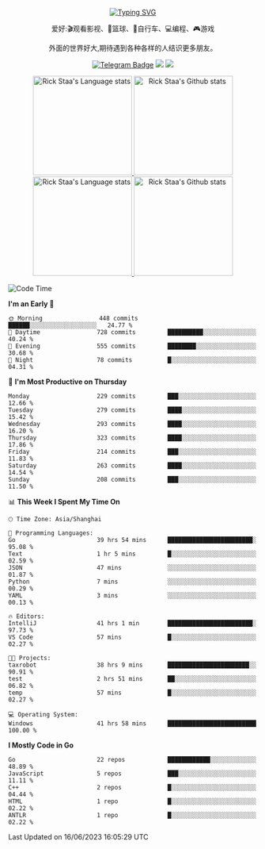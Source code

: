 <div align="center"> 

[![Typing SVG](https://readme-typing-svg.herokuapp.com?size=25&duration=2500&color=eeeeee&vCenter=true&width=200&height=40&lines=Hi+there+%F0%9F%91%8B%F0%9F%8F%BB;I'm+DanBai)](https://git.io/typing-svg)

爱好:🎬观看影视、🏀篮球、🚴自行车、💻编程、🎮游戏

外面的世界好大,期待遇到各种各样的人结识更多朋友。

[![Telegram Badge](https://img.shields.io/badge/-Telegram-blue?style=flat&logo=Telegram&logoColor=white)](https://t.me/danbai9420) 
[![](https://img.shields.io/badge/-Blog-brightgreen?style=flat&logo=Blogger&logoColor=white)](https://p00q.cn)
[![](https://img.shields.io/badge/-Email-red?style=flat&logo=Mail.Ru&logoColor=white)](mailto:danbai@88.com)
</div>

<!-- Light Mode -->
<div align="center"> 
<a href="https://github.com/anuraghazra/github-readme-stats#gh-light-mode-only">
<img height=200 src="https://github-readme-stats.vercel.app/api/top-langs/?username=danbai225&layout=compact&langs_count=10&hide_border=1&role=OWNER,COLLABORATOR#gh-light-mode-only" alt="Rick Staa's Language stats" />
</a>
<a href="https://github.com/anuraghazra/github-readme-stats#gh-light-mode-only">
<img height=200 src="https://github-readme-stats.vercel.app/api?username=danbai225&show_icons=true&count_private=true&line_height=28&hide_border=1&include_all_commits=true&card_width=450&role=OWNER,COLLABORATOR&exclude_repo=github-readme-stats#gh-light-mode-only" alt="Rick Staa's Github stats" />
</a>
</div>

<!-- Dark Mode -->
<div align="center"> 
<a href="https://github.com/anuraghazra/github-readme-stats#gh-dark-mode-only">
<img height=200 src="https://github-readme-stats.vercel.app/api/top-langs/?username=danbai225&layout=compact&langs_count=10&hide_border=1&role=OWNER,COLLABORATOR&theme=github_dark#gh-dark-mode-only" alt="Rick Staa's Language stats" />
</a>
<a href="https://github.com/anuraghazra/github-readme-stats#gh-dark-mode-only">
<img height=200 src="https://github-readme-stats.vercel.app/api?username=danbai225&show_icons=true&count_private=true&line_height=28&hide_border=1&include_all_commits=true&card_width=450&role=OWNER,COLLABORATOR&exclude_repo=github-readme-stats&theme=github_dark#gh-dark-mode-only" alt="Rick Staa's Github stats" />
</a>
</div>

<!--START_SECTION:waka-->
![Code Time](http://img.shields.io/badge/Code%20Time-454%20hrs%2019%20mins-blue)

**I'm an Early 🐤** 

```text
🌞 Morning                448 commits         ██████░░░░░░░░░░░░░░░░░░░   24.77 % 
🌆 Daytime                728 commits         ██████████░░░░░░░░░░░░░░░   40.24 % 
🌃 Evening                555 commits         ████████░░░░░░░░░░░░░░░░░   30.68 % 
🌙 Night                  78 commits          █░░░░░░░░░░░░░░░░░░░░░░░░   04.31 % 
```
📅 **I'm Most Productive on Thursday** 

```text
Monday                   229 commits         ███░░░░░░░░░░░░░░░░░░░░░░   12.66 % 
Tuesday                  279 commits         ████░░░░░░░░░░░░░░░░░░░░░   15.42 % 
Wednesday                293 commits         ████░░░░░░░░░░░░░░░░░░░░░   16.20 % 
Thursday                 323 commits         ████░░░░░░░░░░░░░░░░░░░░░   17.86 % 
Friday                   214 commits         ███░░░░░░░░░░░░░░░░░░░░░░   11.83 % 
Saturday                 263 commits         ████░░░░░░░░░░░░░░░░░░░░░   14.54 % 
Sunday                   208 commits         ███░░░░░░░░░░░░░░░░░░░░░░   11.50 % 
```


📊 **This Week I Spent My Time On** 

```text
🕑︎ Time Zone: Asia/Shanghai

💬 Programming Languages: 
Go                       39 hrs 54 mins      ████████████████████████░   95.08 % 
Text                     1 hr 5 mins         █░░░░░░░░░░░░░░░░░░░░░░░░   02.59 % 
JSON                     47 mins             ░░░░░░░░░░░░░░░░░░░░░░░░░   01.87 % 
Python                   7 mins              ░░░░░░░░░░░░░░░░░░░░░░░░░   00.29 % 
YAML                     3 mins              ░░░░░░░░░░░░░░░░░░░░░░░░░   00.13 % 

🔥 Editors: 
IntelliJ                 41 hrs 1 min        ████████████████████████░   97.73 % 
VS Code                  57 mins             █░░░░░░░░░░░░░░░░░░░░░░░░   02.27 % 

🐱‍💻 Projects: 
taxrobot                 38 hrs 9 mins       ███████████████████████░░   90.91 % 
test                     2 hrs 51 mins       ██░░░░░░░░░░░░░░░░░░░░░░░   06.82 % 
temp                     57 mins             █░░░░░░░░░░░░░░░░░░░░░░░░   02.27 % 

💻 Operating System: 
Windows                  41 hrs 58 mins      █████████████████████████   100.00 % 
```

**I Mostly Code in Go** 

```text
Go                       22 repos            ████████████░░░░░░░░░░░░░   48.89 % 
JavaScript               5 repos             ███░░░░░░░░░░░░░░░░░░░░░░   11.11 % 
C++                      2 repos             █░░░░░░░░░░░░░░░░░░░░░░░░   04.44 % 
HTML                     1 repo              █░░░░░░░░░░░░░░░░░░░░░░░░   02.22 % 
ANTLR                    1 repo              █░░░░░░░░░░░░░░░░░░░░░░░░   02.22 % 
```




 Last Updated on 16/06/2023 16:05:29 UTC
<!--END_SECTION:waka-->
